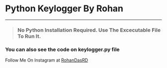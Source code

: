 # Python Keylogger By Rohan
___
>### No Python Installation Required. Use The Excecutable File To Run It. 
### You can also see the code on keylogger.py file


Follow Me On Instagram at [RohanDasRD](https://www.instagram.com/RohanDasRD)
